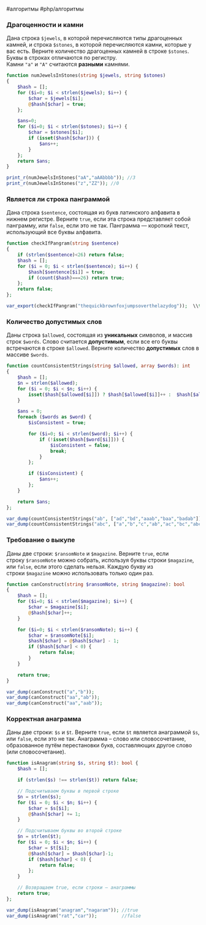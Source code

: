 #алгоритмы #php/алгоритмы 

### Драгоценности и камни
Дана строка `$jewels`, в которой перечисляются типы драгоценных камней, и строка `$stones`, в которой перечисляются камни, которые у вас есть. Верните количество драгоценных камней в строке `$stones`. Буквы в строках отличаются по регистру. Камни `"a"` и `"A"` считаются **разными** камнями.
```php
function numJewelsInStones(string $jewels, string $stones)
{
    $hash = [];
    for ($i=0; $i < strlen($jewels); $i++) { 
        $char = $jewels[$i];
        @$hash[$char] = true;
    };

    $ans=0;
    for ($i=0; $i < strlen($stones); $i++) { 
        $char = $stones[$i];
        if (isset($hash[$char])) {
            $ans++;
        }
    };
    return $ans;
}

print_r(numJewelsInStones("aA","aAAbbbb")); //3
print_r(numJewelsInStones("z","ZZ")); //0

```



### Является ли строка панграммой
Дана строка `$sentence`, состоящая из букв латинского алфавита в нижнем регистре. Верните `true`, если эта строка представляет собой панграмму, или `false`, если это не так. Панграмма — короткий текст, использующий все буквы алфавита.
```php
function checkIfPangram(string $sentence)
{
    if (strlen($sentence)<26) return false;
    $hash = [];
    for ($i = 0; $i < strlen($sentence); $i++) {
        $hash[$sentence[$i]] = true;
        if (count($hash)===26) return true;
    };
    return false;
};

var_export(checkIfPangram("thequickbrownfoxjumpsoverthelazydog"));  \\true
```

### Количество допустимых слов
Даны строка `$allowed`, состоящая из **уникальных** символов, и массив строк `$words`. Слово считается **допустимым**, если все его буквы встречаются в строке `$allowed`. Верните количество **допустимых** слов в массиве `$words`.
```php
function countConsistentStrings(string $allowed, array $words): int
{
    $hash = [];
    $n = strlen($allowed);
    for ($i = 0; $i < $n; $i++) {
        isset($hash[$allowed[$i]]) ? $hash[$allowed[$i]]++ :  $hash[$allowed[$i]]=0; 
    }

    $ans = 0;
    foreach ($words as $word) {
        $isConsistent = true;

        for ($i=0; $i < strlen($word); $i++) { 
            if (!isset($hash[$word[$i]])) {
                $isConsistent = false;
                break;
            }
        };

        if ($isConsistent) {
            $ans++;
        };
    }

    return $ans;
};

var_dump(countConsistentStrings("ab", ["ad","bd","aaab","baa","badab"]));  // 2
var_dump(countConsistentStrings("abc", ["a","b","c","ab","ac","bc","abc"])); //7
```


### Требование о выкупе
Даны две строки: `$ransomNote` и `$magazine`. Верните `true`, если строку `$ransomNote` можно собрать, используя буквы строки `$magazine`, или `false`, если этого сделать нельзя. Каждую букву из строки `$magazine` можно использовать только один раз.
```php
function canConstruct(string $ransomNote, string $magazine): bool
{
    $hash = [];
    for ($i=0; $i < strlen($magazine); $i++) { 
        $char = $magazine[$i];
        @$hash[$char]++;
    }

    for ($i=0; $i < strlen($ransomNote); $i++) { 
        $char = $ransomNote[$i];
        $hash[$char] = @$hash[$char] - 1;
        if ($hash[$char] < 0) {
            return false;
        }
    }

    return true;
}

var_dump(canConstruct("a","b"));
var_dump(canConstruct("aa","ab"));
var_dump(canConstruct("aa","aab"));
```


### Корректная анаграмма
Даны две строки: `$s` и `$t`. Верните `true`, если `$t` является анаграммой `$s`, или `false`, если это не так. Анаграмма – слово или словосочетание, образованное путём перестановки букв, составляющих другое слово (или словосочетание).

```php
function isAnagram(string $s, string $t): bool {
    $hash = [];

    if (strlen($s) !== strlen($t)) return false;

    // Подсчитываем буквы в первой строке
    $n = strlen($s);
    for ($i = 0; $i < $n; $i++) {
        $char = $s[$i];
        @$hash[$char] += 1;
    }

    // Подсчитываем буквы во второй строке
    $n = strlen($t);
    for ($i = 0; $i < $n; $i++) {
        $char = $t[$i];
        @$hash[$char] = $hash[$char]-1;
        if ($hash[$char] < 0) {
            return false;
        };
    }

    // Возвращаем true, если строки — анаграммы
    return true;
};

var_dump(isAnagram("anagram","nagaram")); //true
var_dump(isAnagram("rat","car"));         //false
```